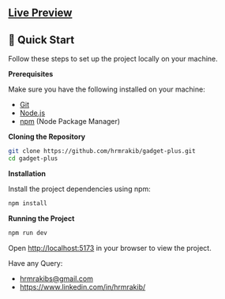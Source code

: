 ## [Live Preview](https://gadget-plus-one.vercel.app/)


## <a name="quick-start">🤸 Quick Start</a>

Follow these steps to set up the project locally on your machine.

**Prerequisites**

Make sure you have the following installed on your machine:

- [Git](https://git-scm.com/)
- [Node.js](https://nodejs.org/en)
- [npm](https://www.npmjs.com/) (Node Package Manager)   

**Cloning the Repository**

```bash
git clone https://github.com/hrmrakib/gadget-plus.git
cd gadget-plus
```

**Installation**

Install the project dependencies using npm:

```bash
npm install
```

**Running the Project**

```bash
npm run dev
```

Open [http://localhost:5173](http://localhost:5173) in your browser to view the project.



Have any Query: <br />
- hrmrakibs@gmail.com
- https://www.linkedin.com/in/hrmrakib/
